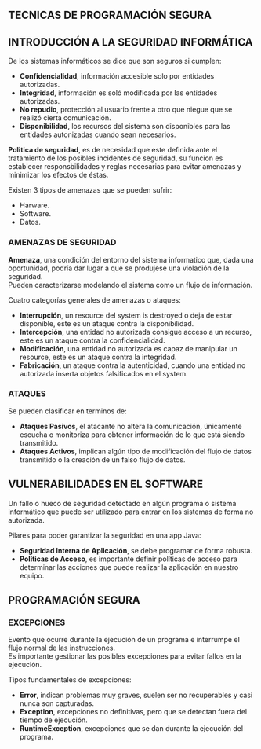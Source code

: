 ## TECNICAS DE PROGRAMACIÓN SEGURA
## INTRODUCCIÓN A LA SEGURIDAD INFORMÁTICA
De los sistemas informáticos se dice que son seguros si cumplen:
  - **Confidencialidad**, información accesible solo por entidades autorizadas.
  - **Integridad**, información es soló modificada por las entidades autorizadas.
  - **No repudio**, protección al usuario frente a otro que niegue que se realizó cierta comunicación.
  - **Disponibilidad**, los recursos del sistema son disponibles para las entidades autonizadas cuando sean necesarios.
  
**Politica de seguridad**, es de necesidad que este definida ante el tratamiento de los posibles incidentes de seguridad, su funcion es establecer responsbilidades y reglas necesarias para evitar amenazas y minimizar los efectos de éstas.  

Existen 3 tipos de amenazas que se pueden sufrir:
  - Harware.
  - Software.
  - Datos.
  
### AMENAZAS DE SEGURIDAD
**Amenaza**, una condición del entorno del sistema informatico que, dada una oportunidad, podría dar lugar a que se produjese una violación de la seguridad.  
Pueden caracterizarse modelando el sistema como un flujo de información.
  
Cuatro categorías generales de amenazas o ataques:
  - **Interrupción**, un resource del system is destroyed o deja de estar disponible, este es un ataque contra la disponibilidad.
  - **Intercepción**, una entidad no autorizada consigue acceso a un recurso, este es un ataque contra la confidencialidad.
  - **Modificación**, una entidad no autorizada es capaz de manipular un resource, este es un ataque contra la integridad.
  - **Fabricación**, un ataque contra la autenticidad, cuando una entidad no autorizada inserta objetos falsificados en el system.

  
### ATAQUES
Se pueden clasificar en terminos de:
  - **Ataques Pasivos**, el atacante no altera la comunicación, únicamente escucha o monitoriza para obtener información de lo que está siendo transmitido.
  - **Ataques Activos**, implican algún tipo de modificación del flujo de datos transmitido o la creación de un falso flujo de datos.
  
## VULNERABILIDADES EN EL SOFTWARE
Un fallo o hueco de seguridad detectado en algún programa o sistema informático que puede ser utilizado para entrar en los sistemas de forma no autorizada.
  
Pilares para poder garantizar la seguridad en una app Java:
  - **Seguridad Interna de Aplicación**, se debe programar de forma robusta.
  - **Políticas de Acceso**, es importante definir políticas de acceso para determinar las acciones que puede realizar la aplicación en nuestro equipo.


## PROGRAMACIÓN SEGURA
### EXCEPCIONES
Evento que ocurre durante la ejecución de un programa e interrumpe el flujo normal de las instrucciones.  
Es importante gestionar las posibles excepciones para evitar fallos en la ejecución.
  
Tipos fundamentales de excepciones:
  - **Error**, indican problemas muy graves, suelen ser no recuperables y casi nunca son capturadas.
  - **Exception**, excepciones no definitivas, pero que se detectan fuera del tiempo de ejecución.
  - **RuntimeException**, excepciones que se dan durante la ejecución del programa.

















